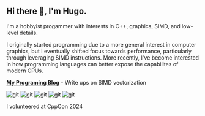 ## Hi there 👋, I'm Hugo.

I'm a hobbyist progammer with interests in C++, graphics, SIMD, and low-level details.

I originally started programming due to a more general interest in computer graphics, but I eventually shifted focus towards performance, particularly through leveraging SIMD instructions. More recently, I've become interested in how programming languages can better expose the capabilites of modern CPUs.

**[My Programing Blog](https://hugeonotation.github.io/pblog.html)** - Write ups on SIMD vectorization

<p>
  <img alt="git" src="https://img.shields.io/badge/-C-A8B9CC?style=flat-square&logo=c&logoColor=white" />
  <img alt="git" src="https://img.shields.io/badge/-C++-00599C?style=flat-square&logo=cplusplus&logoColor=white" />
  <img alt="git" src="https://img.shields.io/badge/-Python-3776AB?style=flat-square&logo=python&logoColor=white" />
  <img alt="git" src="https://img.shields.io/badge/-Git-F05032?style=flat-square&logo=git&logoColor=white" />
  <img alt="git" src="https://img.shields.io/badge/-Ubuntu-E95420?style=flat-square&logo=ubuntu&logoColor=white" />
</p>

I volunteered at CppCon 2024
